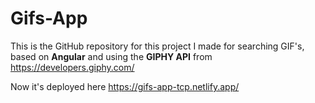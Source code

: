 # Gifs-App

This is the GitHub repository for this project I made for searching GIF's, based on **Angular** and using the **GIPHY API** from https://developers.giphy.com/

Now it's deployed here https://gifs-app-tcp.netlify.app/
